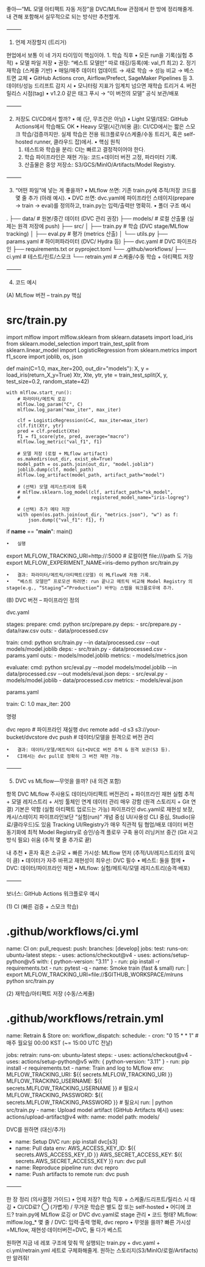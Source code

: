 좋아—“ML 모델 아티팩트 자동 저장”을 DVC/MLflow 관점에서 한 방에 정리해줄게. 내 견해 포함해서 실무적으로 되는 방식만 추천할게.

⸻

1) 언제 저장할지 (트리거)

현업에서 보통 이 네 가지 타이밍이 핵심이야.
	1.	학습 직후
	•	모든 run을 기록(실험 추적) + 모델 파일 저장
	•	권장: “베스트 모델만” 따로 태깅/등록(예: val_f1 최고)
	2.	정기 재학습 (스케줄 기반)
	•	매일/매주 데이터 업데이트 → 새로 학습 → 성능 비교 → 베스트면 교체
	•	GitHub Actions cron, Airflow/Prefect, SageMaker Pipelines 등
	3.	데이터/성능 드리프트 감지 시
	•	모니터링 지표가 임계치 넘으면 재학습 트리거
	4.	버전 릴리스 시점(tag)
	•	v1.2.0 같은 태그 푸시 → “이 버전의 모델” 공식 보관/배포

⸻

2) 저장도 CI/CD에서 할까?
	•	예 (단, 무조건은 아님)
	•	Light 모델/데모: GitHub Actions에서 학습해도 OK
	•	Heavy 모델(시간/비용 큼): CI/CD에서는 짧은 스모크 학습/검증까지만. 실제 학습은 전용 워크플로우(스케줄/수동 트리거, 혹은 self-hosted runner, 클라우드 잡)에서.
	•	핵심 원칙
	1.	테스트와 학습을 분리: CI는 빠르고 결정적이어야 한다.
	2.	학습 파이프라인은 재현 가능: 코드+데이터 버전 고정, 파라미터 기록.
	3.	산출물은 중앙 저장소: S3/GCS/MinIO/Artifacts/Model Registry.

⸻

3) “어떤 파일”에 넣는 게 좋을까?
	•	MLflow 쓰면: 기존 train.py에 추적/저장 코드를 몇 줄 추가 (아래 예시).
	•	DVC 쓰면: dvc.yaml에 파이프라인 스테이지(prepare → train → eval)를 정의하고, train.py는 입력/출력만 명확히.
	•	폴더 구조 예시

.
├── data/                 # 원본/중간 데이터 (DVC 관리 권장)
├── models/               # 로컬 산출물 (실제는 원격 저장에 push)
├── src/
│   ├── train.py          # 학습 (DVC stage/MLflow tracking)
│   ├── eval.py           # 평가 (metrics 산출)
│   └── utils.py
├── params.yaml           # 하이퍼파라미터 (DVC/ Hydra 등)
├── dvc.yaml              # DVC 파이프라인
├── requirements.txt or pyproject.toml
└── .github/workflows/
    ├── ci.yml            # 테스트/린트/스모크
    └── retrain.yml       # 스케줄/수동 학습 + 아티팩트 저장



⸻

4) 코드 예시

(A) MLflow 버전 – train.py 핵심

# src/train.py
import mlflow
import mlflow.sklearn
from sklearn.datasets import load_iris
from sklearn.model_selection import train_test_split
from sklearn.linear_model import LogisticRegression
from sklearn.metrics import f1_score
import joblib, os, json

def main(C=1.0, max_iter=200, out_dir="models"):
    X, y = load_iris(return_X_y=True)
    Xtr, Xte, ytr, yte = train_test_split(X, y, test_size=0.2, random_state=42)

    with mlflow.start_run():
        # 파라미터/메트릭 로깅
        mlflow.log_param("C", C)
        mlflow.log_param("max_iter", max_iter)

        clf = LogisticRegression(C=C, max_iter=max_iter)
        clf.fit(Xtr, ytr)
        pred = clf.predict(Xte)
        f1 = f1_score(yte, pred, average="macro")
        mlflow.log_metric("val_f1", f1)

        # 모델 저장 (로컬 + MLflow artifact)
        os.makedirs(out_dir, exist_ok=True)
        model_path = os.path.join(out_dir, "model.joblib")
        joblib.dump(clf, model_path)
        mlflow.log_artifact(model_path, artifact_path="model")

        # (선택) 모델 레지스트리에 등록
        # mlflow.sklearn.log_model(clf, artifact_path="sk_model",
        #                          registered_model_name="iris-logreg")

        # (선택) 추가 메타 저장
        with open(os.path.join(out_dir, "metrics.json"), "w") as f:
            json.dump({"val_f1": f1}, f)

if __name__ == "__main__":
    main()

	•	실행

export MLFLOW_TRACKING_URI=http://<mlflow-server>:5000   # 로컬이면 file:///path 도 가능
export MLFLOW_EXPERIMENT_NAME=iris-demo
python src/train.py


	•	결과: 파라미터/메트릭/아티팩트(모델) 이 MLflow에 자동 기록.
	•	“베스트 모델만” 프로모션 하려면: run 끝나고 메트릭 비교해 Model Registry 의 stage(e.g., “Staging”→“Production”) 바꾸는 스텝을 워크플로우에 추가.

(B) DVC 버전 – 파이프라인 정의

dvc.yaml

stages:
  prepare:
    cmd: python src/prepare.py
    deps:
      - src/prepare.py
      - data/raw.csv
    outs:
      - data/processed.csv

  train:
    cmd: python src/train.py --in data/processed.csv --out models/model.joblib
    deps:
      - src/train.py
      - data/processed.csv
      - params.yaml
    outs:
      - models/model.joblib
    metrics:
      - models/metrics.json

  evaluate:
    cmd: python src/eval.py --model models/model.joblib --in data/processed.csv --out models/eval.json
    deps:
      - src/eval.py
      - models/model.joblib
      - data/processed.csv
    metrics:
      - models/eval.json

params.yaml

train:
  C: 1.0
  max_iter: 200

명령

dvc repro                 # 파이프라인 재실행
dvc remote add -d s3 s3://your-bucket/dvcstore
dvc push                  # 데이터/모델을 원격으로 버전 관리

	•	결과: 데이터/모델/메트릭이 Git+DVC로 버전 추적 & 원격 보관(S3 등).
	•	CI에서는 dvc pull로 정확히 그 버전 재현 가능.

⸻

5) DVC vs MLflow—무엇을 쓸까? (내 의견 포함)

항목	DVC	MLflow
주사용도	데이터/아티팩트 버전관리 + 파이프라인 재현	실험 추적 + 모델 레지스트리 + 서빙 툴체인 연계
데이터 관리	매우 강함 (원격 스토리지 + Git 연결)	기본은 약함 (실험 아티팩트 업로드는 가능)
파이프라인	dvc.yaml로 재현성 보장, 캐시/스테이지	파이프라인보단 “실험(run)” 개념 중심
UI/사용성	CLI 중심, Studio(유료/클라우드)도 있음	Tracking UI/Registry가 매우 직관적
팀 협업/배포	데이터 버전 동기화에 최적	Model Registry로 승인/승격 플로우 구축 용이
러닝커브	중간 (Git 사고방식 필요)	쉬움 (추적 몇 줄 추가로 끝)

내 추천
	•	혼자 혹은 소규모 + 빠른 가시성: MLflow 먼저 (추적/UI/레지스트리의 효익이 큼)
	•	데이터가 자주 바뀌고 재현성이 최우선: DVC 필수
	•	베스트: 둘을 함께
	•	DVC: 데이터/파이프라인 재현
	•	MLflow: 실험/메트릭/모델 레지스트리(승격·배포)

⸻

보너스: GitHub Actions 워크플로우 예시

(1) CI (빠른 검증 + 스모크 학습)

# .github/workflows/ci.yml
name: CI
on:
  pull_request:
  push:
    branches: [develop]
jobs:
  test:
    runs-on: ubuntu-latest
    steps:
      - uses: actions/checkout@v4
      - uses: actions/setup-python@v5
        with: { python-version: "3.11" }
      - run: pip install -r requirements.txt
      - run: pytest -q
      - name: Smoke train (fast & small)
        run: |
          export MLFLOW_TRACKING_URI=file://$GITHUB_WORKSPACE/mlruns
          python src/train.py

(2) 재학습/아티팩트 저장 (수동/스케줄)

# .github/workflows/retrain.yml
name: Retrain & Store
on:
  workflow_dispatch:
  schedule:
    - cron: "0 15 * * 1"   # 매주 월요일 00:00 KST (~= 15:00 UTC 전날)

jobs:
  retrain:
    runs-on: ubuntu-latest
    steps:
      - uses: actions/checkout@v4
      - uses: actions/setup-python@v5
        with: { python-version: "3.11" }
      - run: pip install -r requirements.txt
      - name: Train and log to MLflow
        env:
          MLFLOW_TRACKING_URI: ${{ secrets.MLFLOW_TRACKING_URI }}
          MLFLOW_TRACKING_USERNAME: ${{ secrets.MLFLOW_TRACKING_USERNAME }} # 필요시
          MLFLOW_TRACKING_PASSWORD: ${{ secrets.MLFLOW_TRACKING_PASSWORD }} # 필요시
        run: |
          python src/train.py
      - name: Upload model artifact (GitHub Artifacts 예시)
        uses: actions/upload-artifact@v4
        with:
          name: model
          path: models/

DVC를 원하면 (대신/추가)

- name: Setup DVC
  run: pip install dvc[s3]
- name: Pull data
  env:
    AWS_ACCESS_KEY_ID: ${{ secrets.AWS_ACCESS_KEY_ID }}
    AWS_SECRET_ACCESS_KEY: ${{ secrets.AWS_SECRET_ACCESS_KEY }}
  run: dvc pull
- name: Reproduce pipeline
  run: dvc repro
- name: Push artifacts to remote
  run: dvc push


⸻

한 장 정리 (의사결정 가이드)
	•	언제 저장? 학습 직후 + 스케줄/드리프트/릴리스 시 태깅
	•	CI/CD로? ◯ (가볍게) / 무거운 학습은 별도 잡 또는 self-hosted
	•	어디에 코드? train.py에 MLflow 로깅 or DVC dvc.yaml로 stage 관리
	•	코드 형태? MLflow: mlflow.log_* 몇 줄 / DVC: 입력·출력 명확, dvc repro
	•	무엇을 쓸까? 빠른 가시성=MLflow, 재현성·데이터버전=DVC, 둘 다가 베스트

원하면 지금 네 레포 구조에 맞춰 딱 실행되는 train.py + dvc.yaml + ci.yml/retrain.yml 세트로 구체화해줄게. 원하는 스토리지(S3/MinIO/로컬/Artifacts)만 알려줘!
